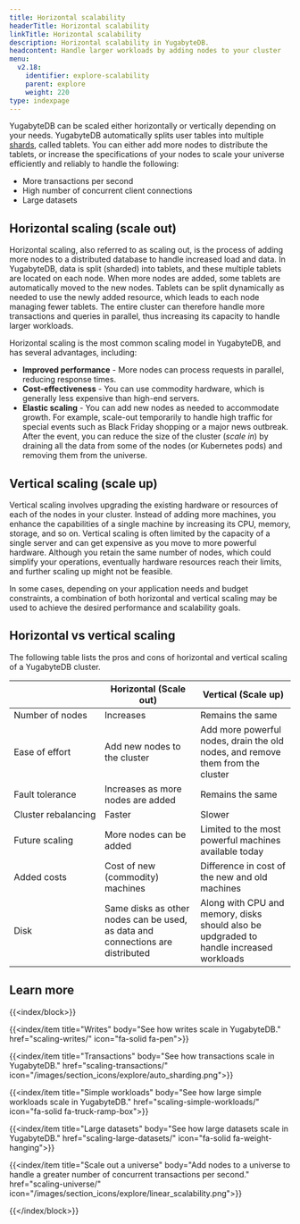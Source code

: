 ```yaml
---
title: Horizontal scalability
headerTitle: Horizontal scalability
linkTitle: Horizontal scalability
description: Horizontal scalability in YugabyteDB.
headcontent: Handle larger workloads by adding nodes to your cluster
menu:
  v2.18:
    identifier: explore-scalability
    parent: explore
    weight: 220
type: indexpage
---
```


YugabyteDB can be scaled either horizontally or vertically depending on your needs. YugabyteDB automatically splits user tables into multiple [shards](../../architecture/docdb-sharding/sharding/), called tablets. You can either add more nodes to distribute the tablets, or increase the specifications of your nodes to scale your universe efficiently and reliably to handle the following:

* More transactions per second
* High number of concurrent client connections
* Large datasets

## Horizontal scaling (scale out)

Horizontal scaling, also referred to as scaling out, is the process of adding more nodes to a distributed database to handle increased load and data. In YugabyteDB, data is split (sharded) into tablets, and these multiple tablets are located on each node. When more nodes are added, some tablets are automatically moved to the new nodes. Tablets can be split dynamically as needed to use the newly added resource, which leads to each node managing fewer tablets. The entire cluster can therefore handle more transactions and queries in parallel, thus increasing its capacity to handle larger workloads.

Horizontal scaling is the most common scaling model in YugabyteDB, and has several advantages, including:

* **Improved performance** - More nodes can process requests in parallel, reducing response times.
* **Cost-effectiveness** - You can use commodity hardware, which is generally less expensive than high-end servers.
* **Elastic scaling** - You can add new nodes as needed to accommodate growth. For example, scale-out temporarily to handle high traffic for special events such as Black Friday shopping or a major news outbreak. After the event, you can reduce the size of the cluster (*scale in*) by draining all the data from some of the nodes (or Kubernetes pods) and removing them from the universe.

## Vertical scaling (scale up)

Vertical scaling involves upgrading the existing hardware or resources of each of the nodes in your cluster. Instead of adding more machines, you enhance the capabilities of a single machine by increasing its CPU, memory, storage, and so on. Vertical scaling is often limited by the capacity of a single server and can get expensive as you move to more powerful hardware. Although you retain the same number of nodes, which could simplify your operations, eventually hardware resources reach their limits, and further scaling up might not be feasible.

In some cases, depending on your application needs and budget constraints, a combination of both horizontal and vertical scaling may be used to achieve the desired performance and scalability goals.

## Horizontal vs vertical scaling

The following table lists the pros and cons of horizontal and vertical scaling of a YugabyteDB cluster.

|                     |         Horizontal (Scale out)          |                             Vertical (Scale up)                                |
| ------------------- | --------------------------------------- | ------------------------------------------------------------------------------ |
| Number of nodes     | Increases                               | Remains the same                                                               |
| Ease of effort      | Add new nodes to the cluster            | Add more powerful nodes, drain the old nodes, and remove them from the cluster |
| Fault tolerance     | Increases as more nodes are added       | Remains the same                                                               |
| Cluster&nbsp;rebalancing | Faster                             | Slower                                                                         |
| Future scaling      | More nodes can be added                 | Limited to the most powerful machines available today                          |
| Added costs         | Cost of new (commodity) machines        | Difference in cost of the new and old machines                                 |
| Disk | Same disks as other nodes can be used, as data and connections are distributed | Along with CPU and memory, disks should also be updgraded to handle increased workloads |

## Learn more

{{<index/block>}}

  {{<index/item
    title="Writes"
    body="See how writes scale in YugabyteDB."
    href="scaling-writes/"
    icon="fa-solid fa-pen">}}

  {{<index/item
    title="Transactions"
    body="See how transactions scale in YugabyteDB."
    href="scaling-transactions/"
    icon="/images/section_icons/explore/auto_sharding.png">}}

  {{<index/item
    title="Simple workloads"
    body="See how large simple workloads scale in YugabyteDB."
    href="scaling-simple-workloads/"
    icon="fa-solid fa-truck-ramp-box">}}

  {{<index/item
    title="Large datasets"
    body="See how large datasets scale in YugabyteDB."
    href="scaling-large-datasets/"
    icon="fa-solid fa-weight-hanging">}}

  {{<index/item
    title="Scale out a universe"
    body="Add nodes to a universe to handle a greater number of concurrent transactions per second."
    href="scaling-universe/"
    icon="/images/section_icons/explore/linear_scalability.png">}}

{{</index/block>}}
